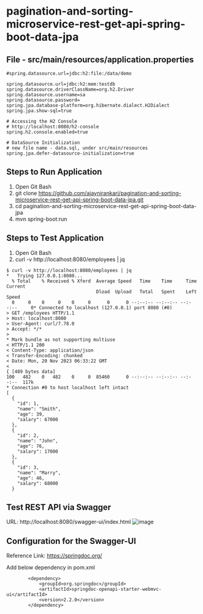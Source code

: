 # pagination-and-sorting-microservice-rest-get-api-spring-boot-data-jpa

File - src/main/resources/application.properties
------------------------------------------------
```
#spring.datasource.url=jdbc:h2:file:/data/demo

spring.datasource.url=jdbc:h2:mem:testdb
spring.datasource.driverClassName=org.h2.Driver
spring.datasource.username=sa
spring.datasource.password=
spring.jpa.database-platform=org.hibernate.dialect.H2Dialect
spring.jpa.show-sql=true

# Accessing the H2 Console
# http://localhost:8080/h2-console
spring.h2.console.enabled=true

# DataSource Initialization
# new file name - data.sql, under src/main/resources
spring.jpa.defer-datasource-initialization=true

```

Steps to Run Application
------------------------
1. Open Git Bash
2. git clone https://github.com/ajaynirankari/pagination-and-sorting-microservice-rest-get-api-spring-boot-data-jpa.git
3. cd pagination-and-sorting-microservice-rest-get-api-spring-boot-data-jpa
4. mvn spring-boot:run

Steps to Test Application
-------------------------
1. Open Git Bash
2. curl -v http://localhost:8080/employees | jq
```
$ curl -v http://localhost:8080/employees | jq
*   Trying 127.0.0.1:8080...
  % Total    % Received % Xferd  Average Speed   Time    Time     Time  Current
                                 Dload  Upload   Total   Spent    Left  Speed
  0     0    0     0    0     0      0      0 --:--:-- --:--:-- --:--:--     0* Connected to localhost (127.0.0.1) port 8080 (#0)
> GET /employees HTTP/1.1
> Host: localhost:8080
> User-Agent: curl/7.78.0
> Accept: */*
>
* Mark bundle as not supporting multiuse
< HTTP/1.1 200
< Content-Type: application/json
< Transfer-Encoding: chunked
< Date: Mon, 20 Nov 2023 06:33:22 GMT
<
{ [489 bytes data]
100   482    0   482    0     0  85460      0 --:--:-- --:--:-- --:--:--  117k
* Connection #0 to host localhost left intact
[
  {
    "id": 1,
    "name": "Smith",
    "age": 39,
    "salary": 67000
  },
  {
    "id": 2,
    "name": "John",
    "age": 76,
    "salary": 17000
  },
  {
    "id": 3,
    "name": "Marry",
    "age": 46,
    "salary": 68000
  }
```

Test REST API via Swagger
-------------------------
URL: http://localhost:8080/swagger-ui/index.html
![image](https://github.com/ajaynirankari/pagination-and-sorting-microservice-rest-get-api-spring-boot-data-jpa/assets/26870634/6b02c212-d568-4d85-8872-fddae1725dc2)

Configuration for the Swagger-UI
--------------------------------
Reference Link: https://springdoc.org/

Add below dependency in pom.xml
```
		<dependency>
			<groupId>org.springdoc</groupId>
			<artifactId>springdoc-openapi-starter-webmvc-ui</artifactId>
			<version>2.2.0</version>
		</dependency>
```

